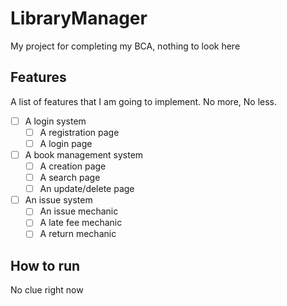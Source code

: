 # LibraryManager
My project for completing my BCA, nothing to look here

## Features
A list of features that I am going to implement. No more, No less.
- [ ] A login system
  - [ ] A registration page
  - [ ] A login page
- [ ] A book management system
  - [ ] A creation page
  - [ ] A search page
  - [ ] An update/delete page
- [ ] An issue system
  - [ ] An issue mechanic
  - [ ] A late fee mechanic
  - [ ] A return mechanic

## How to run
No clue right now
